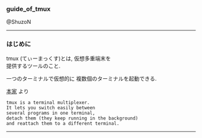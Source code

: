 ### guide_of_tmux

@ShuzoN

---

### はじめに

tmux (てぃーまっくす)とは, 仮想多重端末を  
提供するツールのこと.

一つのターミナルで仮想的に
複数個のターミナルを起動できる. 

[本家](https://github.com/tmux/tmux/wiki) より

```
tmux is a terminal multiplexer.   
It lets you switch easily between   
several programs in one terminal,   
detach them (they keep running in the background)   
and reattach them to a different terminal. 
```

---
